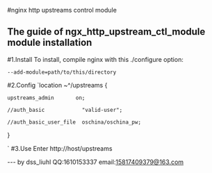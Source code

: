 #nginx http upstreams control module

The guide of ngx_http_upstream_ctl_module module installation
---

#1.Install
To install, compile nginx with this ./configure option:

    --add-module=path/to/this/directory


#2.Config 
`location ~^/upstreams {  

    upstreams_admin       on;  

    //auth_basic            "valid-user";  

    //auth_basic_user_file  oschina/oschina_pw;  
    
}  

`
#3.Use
Enter http://host/upstreams

--- by dss_liuhl 
    QQ:1610153337 
    email:15817409379@163.com

